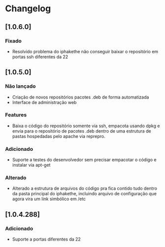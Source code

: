 # Changelog

## [1.0.6.0]
### Fixado
  - Resolvido problema do iphakethe não conseguir baixar o repositório em portas ssh diferentes da 22
## [1.0.5.0]
### Não lançado
  - Criação de novos repositórios pacotes .deb de forma automatizada
  - Interface de administração web
  
### Features
  - Baixa o código do repositório somente via ssh, empacota usando dpkg e envia para o repositório de pacotes .deb dentro de uma estrutura de pastas hospedadas pelo apache via reprepro. 

### Adicionado
  - Suporte a testes do desenvolvedor sem precisar empacotar o código e instalar via apt-get

### Alterado
  - Alterado a estrutura de arquivos do código pra fica contido tudo dentro da pasta principal do iphakethe, incluindo arquivo de configuração que agora vira um link simbólico em /etc

## [1.0.4.288]
### Adicionado
  - Suporte a portas diferentes da 22 